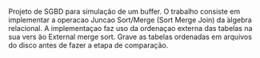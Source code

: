 Projeto de SGBD para simulação de um buffer.
O trabalho consiste em implementar a operacao Juncao Sort/Merge (Sort Merge Join)
da  ́algebra relacional. A implementaçao faz uso da ordenaçao externa das tabelas na sua
vers ̃ao External merge sort. Grave as tabelas ordenadas em arquivos do disco antes de
fazer a etapa de comparação.
